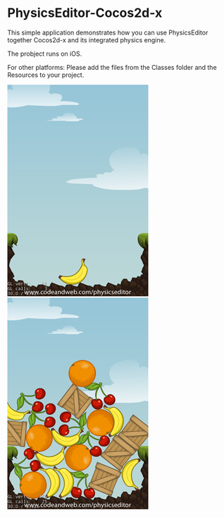 PhysicsEditor-Cocos2d-x
========================

This simple application demonstrates how you can use PhysicsEditor together Cocos2d-x and its integrated physics engine.

The probject runs on iOS. 

For other platforms: Please add the files from the Classes folder and the Resources to your project. 

![](screenshot-app-1.png) ![](screenshot-app-2.png)
